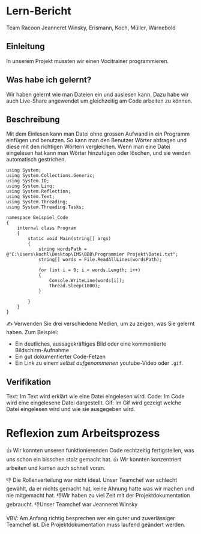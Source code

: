 # Lern-Bericht
Team Racoon Jeanneret Winsky, Erismann, Koch, Müller, Warnebold

## Einleitung
In unserem Projekt mussten wir einen Vocitrainer programmieren.

## Was habe ich gelernt?
Wir haben gelernt wie man Dateien ein und auslesen kann. Dazu habe wir auch Live-Share angewendet um gleichzeitig am Code arbeiten zu können. 

## Beschreibung
Mit dem Einlesen kann man Datei ohne grossen Aufwand in ein Programm einfügen und benutzen. So kann man den Benutzer Wörter abfragen und diese mit den richtigen Wörtern vergleichen. Wenn man eine Datei eingelesen hat kann man Wörter hinzufügen oder löschen, und sie werden automatisch gestrichen.


```CSHARP
using System;
using System.Collections.Generic;
using System.IO;
using System.Linq;
using System.Reflection;
using System.Text;
using System.Threading;
using System.Threading.Tasks;

namespace Beispiel_Code
{
    internal class Program
    {
        static void Main(string[] args)
        {
            string wordsPath = @"C:\Users\kochl\Desktop\IMS\BBB\Programmier Projekt\Datei.txt";
            string[] words = File.ReadAllLines(wordsPath);
          
            for (int i = 0; i < words.Length; i++)
            {
                Console.WriteLine(words[i]);
                Thread.Sleep(1000);
            }
            
        }
    }
}
```


✍️ Verwenden Sie drei verschiedene Medien, um zu zeigen, was Sie gelernt haben. Zum Beispiel:


* Ein deutliches, aussagekräftiges Bild oder eine kommentierte Bildschirm-Aufnahme
* Ein gut dokumentierter Code-Fetzen
* Ein Link zu einem *selbst aufgenommenen* youtube-Video oder `.gif`.

## Verifikation
Text: Im Text wird erklärt wie eine Datei eingelesen wird. Code: Im Code wird eine eingelesene Datei dargestellt. Gif: Im Gif wird gezeigt welche Datei eingelesen wird und wie sie ausgegeben wird.
 

# Reflexion zum Arbeitsprozess

👍 Wir konnten unseren funktionierenden Code rechtzeitig fertigstellen, was uns schon ein bisschen stolz gemacht hat. 
👍 Wir konnten konzentriert arbeiten und kamen auch schnell voran.    

👎 Die Rollenverteilung war nicht ideal. Unser Teamchef war schlecht gewählt, da er nichts gemacht hat, keine Ahnung hatte was wir machen und nie mitgemacht hat. 
👎Wir haben zu viel Zeit mit der Projektdokumentation gebraucht. 
👎Unser Teamchef war Jeanneret Winsky

VBV: Am Anfang richtig besprechen wer ein guter und zuverlässiger Teamchef ist. Die Projektdokumentation muss laufend geändert werden.